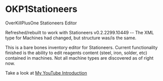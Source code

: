 # OKP1Stationeers
OverKillPlusOne Stationeers Editor

Refreshed/rebuilt to work with Stationeers v0.2.2299.10449 -- The XML type for Machines had changed, but structure was/is the same.

This is a bare bones inventory editor for Stationeers.  Current functionality finished is the ability to edit reagents content (steel, iron, solder, etc) contained in machines.  Not all machine types are discovered as of right now.

Take a look at [My YouTube Introduction](https://youtu.be/knInAS38phQ?t=24s)
